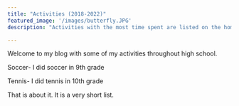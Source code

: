 ```yaml
---
title: "Activities (2018-2022)"
featured_image: '/images/butterfly.JPG'
description: "Activities with the most time spent are listed on the home screen. Scroll below for activities that I have spent less time on. "

---
```

Welcome to my blog with some of my activities throughout high school.


Soccer- I did soccer in 9th grade

Tennis- I did tennis in 10th grade

That is about it. It is a very short list.